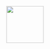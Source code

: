 <div id="header" align="center">
  <img src="![image](https://user-images.githubusercontent.com/108828249/205434374-432dac9a-56e0-4d0f-8120-b1a85278d857.png)" width="100"/>
</div>








<!---
XavRagnarok/XavRagnarok is a ✨ special ✨ repository because its `README.md` (this file) appears on your GitHub profile.
You can click the Preview link to take a look at your changes.
--->

